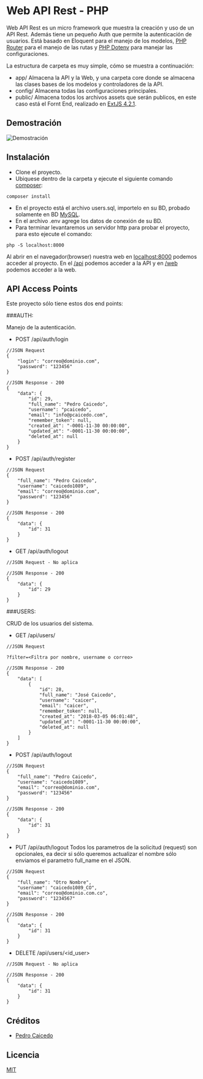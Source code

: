 # Web API Rest - PHP

Web API Rest es un micro framework que muestra la creación y uso de un API Rest. Además tiene un pequeño Auth que permite la autenticación de usuarios. Está basado en Eloquent para el manejo de los modelos, [PHP Router](https://github.com/emilio/php-router) para el manejo de las rutas y [PHP Dotenv](https://github.com/vlucas/phpdotenv) para manejar las configuraciones. 

La estructura de carpeta es muy simple, cómo se muestra a continuación:

* app/ Almacena la API y la Web, y una carpeta core donde se almacena las clases bases de los modelos y controladores de la API.
* config/ Almacena todas las configuraciones principales.
* public/ Almacena todos los archivos assets que serán publicos, en este caso está el Fornt End, realizado en [ExtJS 4.2.1](http://docs.sencha.com/extjs/4.2.1/#!/api).

## Demostración

![Demostración](https://user-images.githubusercontent.com/10428238/33673458-bf91764a-da7a-11e7-99b9-56fb73649c13.gif)

## Instalación
* Clone el proyecto.
* Ubiquese dentro de la carpeta y ejecute el siguiente comando [composer](https://getcomposer.org/):
```
composer install
```
* En el proyecto está el archivo users.sql, importelo en su BD, probado solamente en BD [MySQL](https://www.mysql.com/).
* En el archivo .env agrege los datos de conexión de su BD.
* Para terminar levantaremos un servidor http para probar el proyecto, para esto ejecute el comando:
```
php -S localhost:8000
```

Al abrir en el navegador(browser) nuestra web en [localhost:8000](localhost:8000) podemos acceder al proyecto. En el [/api](localhost:8000/api/)  podemos acceder a la API y en [/web](localhost:8000/web/) podemos acceder a la web.

## API Access Points

Este proyecto sólo tiene estos dos end points:

###AUTH:

Manejo de la autenticación.

* POST /api/auth/login
```
//JSON Request
{
    "login": "correo@dominio.com",
    "password": "123456"
}

//JSON Response - 200
{
    "data": {
        "id": 29,
        "full_name": "Pedro Caicedo",
        "username": "pcaicedo",
        "email": "info@pcaicedo.com",
        "remember_token": null,
        "created_at": "-0001-11-30 00:00:00",
        "updated_at": "-0001-11-30 00:00:00",
        "deleted_at": null
    }
}
```
* POST /api/auth/register
```
//JSON Request
{
    "full_name": "Pedro Caicedo",
    "username": "caicedo1089",
    "email": "correo@dominio.com",
    "password": "123456"
}

//JSON Response - 200
{
    "data": {
        "id": 31
    }
}
```
* GET /api/auth/logout
```
//JSON Request - No aplica

//JSON Response - 200
{
    "data": {
        "id": 29
    }
}
```

###USERS:

CRUD de los usuarios del sistema.

* GET /api/users/
```
//JSON Request

?filter=<Filtra por nombre, username o correo>

//JSON Response - 200
{
    "data": [
        {
            "id": 28,
            "full_name": "José Caicedo",
            "username": "caicer",
            "email": "caicer",
            "remember_token": null,
            "created_at": "2018-03-05 06:01:48",
            "updated_at": "-0001-11-30 00:00:00",
            "deleted_at": null
        }
    ]
}
```

* POST /api/auth/logout
```
//JSON Request
{
    "full_name": "Pedro Caicedo",
    "username": "caicedo1089",
    "email": "correo@dominio.com",
    "password": "123456"
}

//JSON Response - 200
{
    "data": {
        "id": 31
    }
}
```

* PUT /api/auth/logout
Todos los parametros de la solicitud (request) son opcionales, ea decir si sólo queremos actualizar el nombre sólo enviamos el parametro full_name en el JSON.
```
//JSON Request
{
    "full_name": "Otro Nombre", 
    "username": "caicedo1089_CO",
    "email": "correo@dominio.com.co",
    "password": "1234567"
}

//JSON Response - 200
{
    "data": {
        "id": 31
    }
}
```

* DELETE /api/users/<id_user>
```
//JSON Request - No aplica

//JSON Response - 200
{
    "data": {
        "id": 31
    }
}
```

## Créditos
- [Pedro Caicedo](http://pcaicedo.com)

## Licencia

[MIT](https://opensource.org/licenses/MIT)